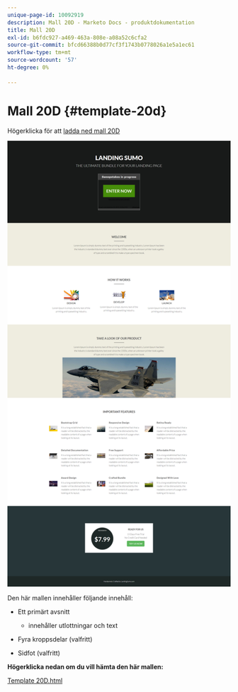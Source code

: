 ```yaml
---
unique-page-id: 10092919
description: Mall 20D - Marketo Docs - produktdokumentation
title: Mall 20D
exl-id: b6fdc927-a469-463a-808e-a08a52c6cfa2
source-git-commit: bfcd66388b0d77cf3f1743b0778026a1e5a1ec61
workflow-type: tm+mt
source-wordcount: '57'
ht-degree: 0%

---
```


# Mall 20D {#template-20d}

Högerklicka för att [ladda ned mall 20D](https://experienceleague.adobe.com/landing/marketo/lp-templates/template-20d.html)

![](assets/template-20d.png)

Den här mallen innehåller följande innehåll:

* Ett primärt avsnitt

   * innehåller utlottningar och text

* Fyra kroppsdelar (valfritt)
* Sidfot (valfritt)

**Högerklicka nedan om du vill hämta den här mallen:**

[Template 20D.html](https://experienceleague.adobe.com/landing/marketo/lp-templates/template-20d.html)
